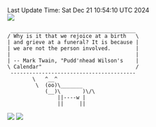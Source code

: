 Last Update Time: 
Sat Dec 21 10:54:10 UTC 2024
<br>![](https://img.shields.io/badge/%E5%A4%A7%E5%AE%B6-%E5%AE%89%E5%AE%89-green)<br>
```
 ________________________________________
/ Why is it that we rejoice at a birth   \
| and grieve at a funeral? It is because |
| we are not the person involved.        |
|                                        |
| -- Mark Twain, "Pudd'nhead Wilson's    |
\ Calendar"                              /
 ----------------------------------------
        \   ^__^
         \  (oo)\_______
            (__)\       )\/\
                ||----w |
                ||     ||
```
![](https://github-readme-stats.vercel.app/api?username=chenlitw)
![](https://github-readme-stats.vercel.app/api/top-langs/?username=chenlitw)
